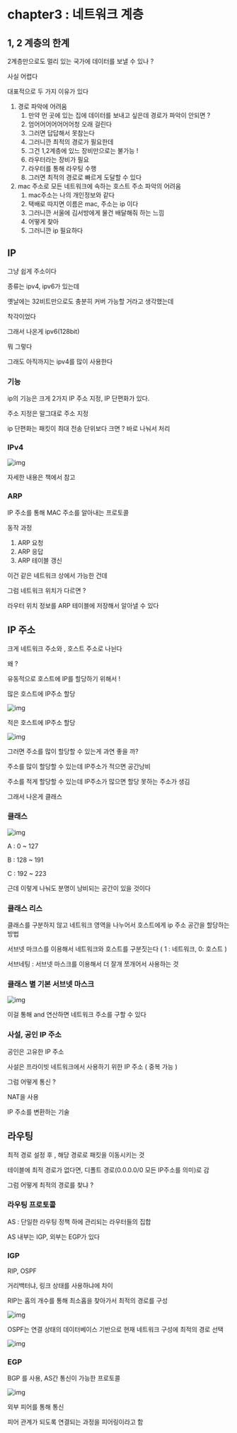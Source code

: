 # chapter3 : 네트워크 계층

## 1, 2 계층의 한계

2계층만으로도 멀리 있는 국가에 데이터를 보낼 수 있나 ?

사실 어렵다

대표적으로 두 가지 이유가 있다

1. 경로 파악에 어려움
   1. 만약 먼 곳에 있는 집에 데이터를 보내고 싶은데 경로가 파악이 안되면 ?
   2. 엄어어어어어어어청 오래 걸린다
   3. 그러면 답답해서 못참는다
   4. 그러니깐 최적의 경로가 필요한데
   5. 그건 1,2계층에 있느 장비만으로는 불가능 !
   6. 라우터라는 장비가 필요
   7. 라우터를 통해 라우팅 수행
   8. 그러면 최적의 경로로 빠르게 도달할 수 있다
2. mac 주소로 모든 네트워크에 속하는 호스트 주소 파악의 어려움
   1. mac주소는 나의 개인정보와 같다
   2. 택배로 따지면 이름은 mac, 주소는 ip 이다
   3. 그러니깐 서울에 김서방에게 물건 배달해줘 하는 느낌
   4. 어떻게 찾아
   5. 그러니깐 ip 필요하다

## IP

그냥 쉽게 주소이다

종류는 ipv4, ipv6가 있는데

옛날에는 32비트만으로도 충분히 커버 가능할 거라고 생각했는데

착각이었다

그래서 나온게 ipv6(128bit)

뭐 그렇다

그래도 아직까지는 ipv4를 많이 사용한다

### 기능

ip의 기능은 크게 2가지 IP 주소 지정, IP 단편화가 있다.

주소 지정은 말그대로 주소 지정

ip 단편화는 패킷이 최대 전송 단위보다 크면 ? 바로 나눠서 처리

### IPv4

![img](../img/chap3_IPv4.png)

자세한 내용은 책에서 참고

### ARP

IP 주소를 통해 MAC 주소를 알아내는 프로토콜

동작 과정

1. ARP 요청
2. ARP 응답
3. ARP 테이블 갱신

이건 같은 네트워크 상에서 가능한 건데

그럼 네트워크 위치가 다르면 ?

라우터 위치 정보를 ARP 테이블에 저장해서 알아낼 수 있다

## IP 주소

크게 네트워크 주소와 , 호스트 주소로 나뉜다

왜 ?

유동적으로 호스트에 IP를 할당하기 위해서 !

많은 호스트에 IP주소 할당

![img](../img/chap3_다호스트.png)

적은 호스트에 IP주소 할당

![img](../img/chap3_소호스트.png)

그러면 주소를 많이 할당할 수 있는게 과연 좋을 까?

주소를 많이 할당할 수 있는데 IP주소가 적으면 공간낭비

주소를 적게 할당할 수 있는데 IP주소가 많으면 할당 못하는 주소가 생김

그래서 나온게 클래스

### 클래스

![img](../img/chap3_클래스.png)

A : 0 ~ 127

B : 128 ~ 191

C : 192 ~ 223

근데 이렇게 나눠도 분명이 낭비되는 공간이 있을 것이다

### 클래스 리스

클래스를 구분하지 않고 네트워크 영역을 나누어서 호스트에게 ip 주소 공간을 할당하는 방법

서브넷 마크스를 이용해서 네트워크와 호스트를 구분짓는다 ( 1 : 네트워크, 0: 호스트 )

서브네팅 : 서브넷 마스크를 이용해서 더 잘개 쪼개어서 사용하는 것

### 클래스 별 기본 서브넷 마스크

![img](../img/chap3_서브넷마스크.png)

이걸 통해 and 연산하면 네트워크 주소를 구할 수 있다

### 사설, 공인 IP 주소

공인은 고유한 IP 주소

사설은 프라이빗 네트워크에서 사용하기 위한 IP 주소 ( 중복 가능 )

그럼 어떻게 통신 ?

NAT을 사용

IP 주소를 변환하는 기술

## 라우팅

최적 경로 설정 후 , 해당 경로로 패킷을 이동시키는 것

테이블에 최적 경로가 없다면, 디폴트 경로(0.0.0.0/0 모든 IP주소를 의미)로 감

그럼 어떻게 최적의 경로를 찾냐 ?

### 라우팅 프로토콜

AS : 단일한 라우팅 정책 하에 관리되는 라우터들의 집합

AS 내부는 IGP, 외부는 EGP가 있다

### IGP

RIP, OSPF

거리백터냐, 링크 상태를 사용하냐에 차이

RIP는 홉의 개수를 통해 최소홉을 찾아가서 최적의 경로를 구성

![img](../img/chap3_RIP.png)

OSPF는 연결 상태의 데이터베이스 기반으로 현재 네트워크 구성에 최적의 경로 선택

![img](../img/chap3_OSPF.png)

### EGP

BGP 를 사용, AS간 통신이 가능한 프로토콜

![img](../img/chap3_BGP.png)

외부 피어를 통해 통신

피어 관계가 되도록 연결되는 과정을 피어링이라고 함
